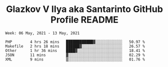 <h1 align="center">Glazkov V Ilya aka Santarinto GitHub Profile README</h1>

<!--START_SECTION:waka-->
```text
Week: 06 May, 2021 - 13 May, 2021

PHP        4 hrs 26 mins   ████████████▓░░░░░░░░░░░░   50.97 % 
Makefile   2 hrs 18 mins   ██████▓░░░░░░░░░░░░░░░░░░   26.57 % 
Other      1 hr 36 mins    ████▓░░░░░░░░░░░░░░░░░░░░   18.41 % 
JSON       11 mins         ▓░░░░░░░░░░░░░░░░░░░░░░░░   02.29 % 
XML        9 mins          ▒░░░░░░░░░░░░░░░░░░░░░░░░   01.76 % 
```
<!--END_SECTION:waka-->